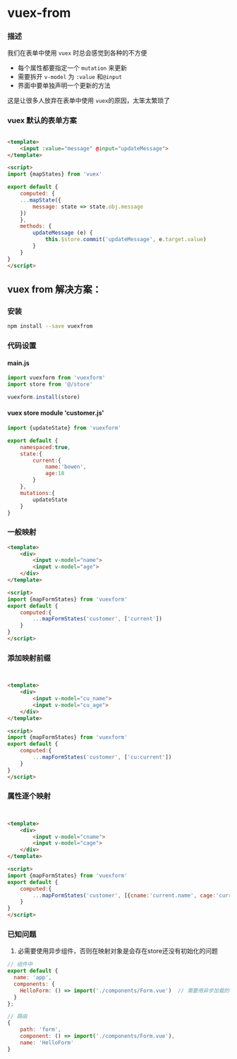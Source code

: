 # vuex-from

### 描述
我们在表单中使用 `vuex` 时总会感觉到各种的不方便
* 每个属性都要指定一个 `mutation` 来更新
* 需要拆开 `v-model` 为 `:value` 和`@input`
* 界面中要单独声明一个更新的方法

这是让很多人放弃在表单中使用 `vuex`的原因，太笨太繁琐了

### vuex 默认的表单方案

```html

<template>
    <input :value="message" @input="updateMessage">
</template>

<script>
import {mapStates} from 'vuex'

export default {
    computed: {
    ...mapState({
        message: state => state.obj.message
    })
    },
    methods: {
        updateMessage (e) {
            this.$store.commit('updateMessage', e.target.value)
        }
    }
}
</script>
```

## vuex from 解决方案：

### 安装

```sh
npm install --save vuexfrom
```

### 代码设置

#### main.js

```js
import vuexform from 'vuexform'
import store from '@/store'

vuexform.install(store)
```

#### vuex store module 'customer.js'

```js
import {updateState} from 'vuexform'

export default {
    namespaced:true,
    state:{
        current:{
            name:'bowen',
            age:18
        }
    },
    mutations:{
        updateState
    }
}
```

###  一般映射

```html
<template>
    <div>
        <input v-model="name">
        <input v-model="age">
    </div>
</template>

<script>
import {mapFormStates} from 'vuexform'
export default {
    computed:{
        ...mapFormStates('customer', ['current'])        
    }
}
</script>
```

### 添加映射前缀

```html


<template>
    <div>
        <input v-model="cu_name">
        <input v-model="cu_age">
    </div>
</template>

<script>
import {mapFormStates} from 'vuexform'
export default {
    computed:{
        ...mapFormStates('customer', ['cu:current'])
    }
}
</script>
```



###  属性逐个映射

```html


<template>
    <div>
        <input v-model="cname">
        <input v-model="cage">
    </div>
</template>

<script>
import {mapFormStates} from 'vuexform'
export default {
    computed:{
        ...mapFormStates('customer', [{cname:'current.name', cage:'current.age'}])
    }
}
</script>
```

### 已知问题

1. 必需要使用异步组件，否则在映射对象是会存在store还没有初始化的问题

```js
// 组件中
export default {
  name: 'app',
  components: {
    HelloForm: () => import('./components/Form.vue')  // 需要用异步加载的组件，包括在 vue-router 时
  }
};

// 路由
{
    path: 'form',
    component: () => import('./components/Form.vue'),
    name: 'HelloForm'
}
```